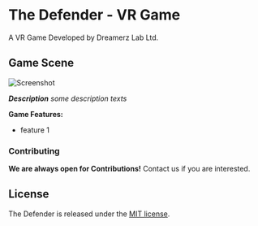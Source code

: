 # The Defender - VR Game
A VR Game Developed by Dreamerz Lab Ltd.

## Game Scene
![ Screenshot ](https://i.imgur.com/w7F7fL0.png)


***Description***
*some description texts*

**Game Features:**
- feature 1

### Contributing

**We are always open for Contributions!** Contact us if you are interested.
  
## License
The Defender is released under the [MIT license]().